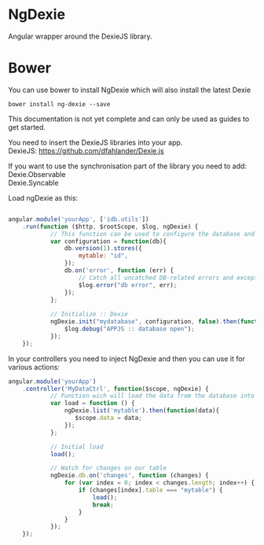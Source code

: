 NgDexie
=======

Angular wrapper around the DexieJS library.

Bower
=====
You can use bower to install NgDexie which will also install the latest Dexie
```
bower install ng-dexie --save
```

This documentation is not yet complete and can only be used as guides to get started.

You need to insert the DexieJS libraries into your app.<br/>
DexieJS: https://github.com/dfahlander/Dexie.js

If you want to use the synchronisation part of the library you need to add:<br/>
Dexie.Observable<br/>
Dexie.Syncable<br/>


Load ngDexie as this:

```javascript

angular.module('yourApp', ['idb.utils'])
    .run(function ($http, $rootScope, $log, ngDexie) {
            // This function can be used to configure the database and sync
            var configuration = function(db){
                db.version(1).stores({
                    mytable: "id", 
                });
                db.on('error', function (err) {
                    // Catch all uncatched DB-related errors and exceptions
                    $log.error("db error", err);
                });
            };
            
            // Initialize :: Dexie
            ngDexie.init("mydatabase", configuration, false).then(function(){
                $log.debug("APPJS :: database open");
            });
    });

```

In your controllers you need to inject NgDexie and then you can use it for various actions:

```javascript
angular.module('yourApp')
    .controller('MyDataCtrl', function($scope, ngDexie) {
            // Function wich will load the data from the database into the scope
            var load = function () {
                ngDexie.list('mytable').then(function(data){
                   $scope.data = data; 
                });
            };

            // Initial load
            load();

            // Watch for changes on our table
            ngDexie.db.on('changes', function (changes) {
                for (var index = 0; index < changes.length; index++) {
                    if (changes[index].table === "mytable") {
                        load();
                        break;
                    }
                }
            });
    });

```
